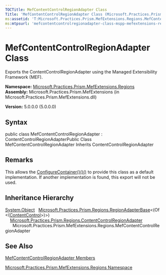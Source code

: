 ```yaml
---
TOCTitle: MefContentControlRegionAdapter Class
Title: 'MefContentControlRegionAdapter Class (Microsoft.Practices.Prism.MefExtensions.Regions)'
ms:assetid: 'T:Microsoft.Practices.Prism.MefExtensions.Regions.MefContentControlRegionAdapter'
ms:mtpsurl: 'mefcontentcontrolregionadapter-class-mspp-mefextensions-regions.md'
---
```


# MefContentControlRegionAdapter Class

Exports the ContentControlRegionAdapter using the Managed Extensibility Framework (MEF).

**Namespace:** [Microsoft.Practices.Prism.MefExtensions.Regions](https://msdn.microsoft.com/library/microsoft.practices.prism.mefextensions.regions)
**Assembly:** Microsoft.Practices.Prism.MefExtensions (in Microsoft.Practices.Prism.MefExtensions.dll)

**Version:** 5.0.0.0 (5.0.0.0)

## Syntax
public class MefContentControlRegionAdapter : ContentControlRegionAdapterPublic Class MefContentControlRegionAdapter Inherits ContentControlRegionAdapter

## Remarks

 This allows the [ConfigureContainer()()()](https://msdn.microsoft.com/library/microsoft.practices.prism.mefextensions.mefbootstrapper.configurecontainer) to provide this class as a default implementation. If another implementation is found, this export will not be used.

## Inheritance Hierarchy

[System.Object](http://msdn.microsoft.com/en-us/library/e5kfa45b)
  [Microsoft.Practices.Prism.Regions.RegionAdapterBase](https://msdn.microsoft.com/library/microsoft.practices.prism.regions.regionadapterbase%601)&lt;(Of &lt;([ContentControl](http://msdn.microsoft.com/en-us/library/ms609797)&gt;)&gt;)
    [Microsoft.Practices.Prism.Regions.ContentControlRegionAdapter](https://msdn.microsoft.com/library/microsoft.practices.prism.regions.contentcontrolregionadapter)
      Microsoft.Practices.Prism.MefExtensions.Regions.MefContentControlRegionAdapter

## See Also
[MefContentControlRegionAdapter Members](https://msdn.microsoft.com/allmembers.t:microsoft.practices.prism.mefextensions.regions.mefcontentcontrolregionadapter)

[Microsoft.Practices.Prism.MefExtensions.Regions Namespace](https://msdn.microsoft.com/library/microsoft.practices.prism.mefextensions.regions)
